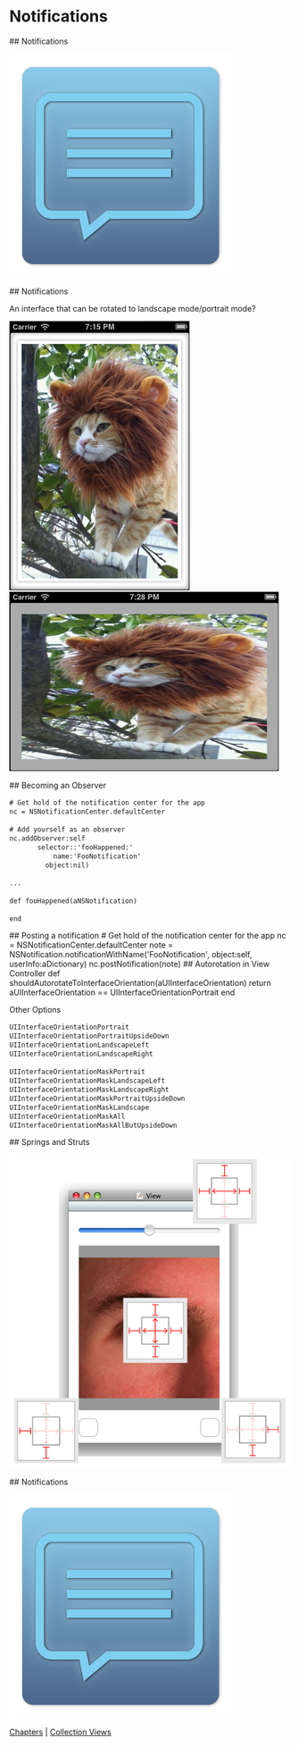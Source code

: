 # Notifications

<slide>
## Notifications

![](notifications.png "Notifications") 

</slide>

<slide>
## Notifications

An interface that can be rotated to landscape mode/portrait mode?

![](ch15_PortraitPicture.png "Notifications") 
![](ch15_LandscapePicture.png "Notifications") 

</slide>

<slide>
## Becoming an Observer

    # Get hold of the notification center for the app
    nc = NSNotificationCenter.defaultCenter

    # Add yourself as an observer
    nc.addObserver:self
           selector::'fooHappened:'
               name:'FooNotification'
             object:nil)

    ...
        
    def fooHappened(aNSNotification)

    end

</slide>

<slide>
## Posting a notification
    # Get hold of the notification center for the app
    nc = NSNotificationCenter.defaultCenter
    note = NSNotification.notificationWithName('FooNotification', object:self, userInfo:aDictionary)
    nc.postNotification(note)

</slide>

<slide>
## Autorotation in View Controller
    def shouldAutorotateToInterfaceOrientation(aUIInterfaceOrientation) 
        return aUIInterfaceOrientation == UIInterfaceOrientationPortrait
    end

Other Options

    UIInterfaceOrientationPortrait           
    UIInterfaceOrientationPortraitUpsideDown 
    UIInterfaceOrientationLandscapeLeft      
    UIInterfaceOrientationLandscapeRight     

    UIInterfaceOrientationMaskPortrait
    UIInterfaceOrientationMaskLandscapeLeft
    UIInterfaceOrientationMaskLandscapeRight
    UIInterfaceOrientationMaskPortraitUpsideDown
    UIInterfaceOrientationMaskLandscape
    UIInterfaceOrientationMaskAll
    UIInterfaceOrientationMaskAllButUpsideDown

</slide>

<slide>
## Springs and Struts

![](sizes.png "Masks") 

</slide>

<slide>
## Notifications

![](notifications.png "Notifications") 

[Chapters](../reveal.html) | 
[Collection Views](../16-CollectionViews/reveal.html)

</slide>
